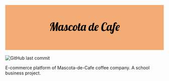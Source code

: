 [![Mascota de Cafe](./public/banners/mascotadecafe.png)](https://mascotadecafe.vercel.app/)

![GitHub last commit](https://img.shields.io/github/last-commit/ericechemane/mascotadecafe-next)

E-commerce platform of Mascota-de-Cafe coffee company. A school business project.